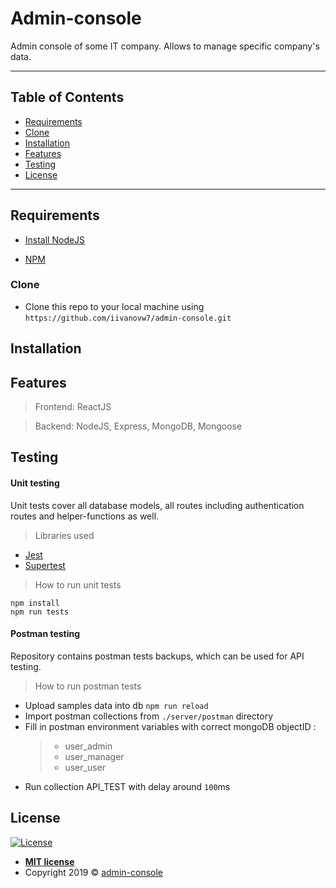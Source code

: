 # Admin-console

Admin console of some IT company. Allows to manage specific company's data.


---

## Table of Contents

- [Requirements](#requirements)
- [Clone](#clone)
- [Installation](#installation)
- [Features](#features)
- [Testing](#testing)
- [License](#license)

---


## Requirements

- [Install NodeJS](https://nodejs.org/en/) 

- [NPM](https://www.npmjs.com/get-npm)


### Clone

- Clone this repo to your local machine using `https://github.com/iivanovw7/admin-console.git`

## Installation



## Features

> Frontend: ReactJS 

> Backend: NodeJS, Express, MongoDB, Mongoose  

## Testing

#### Unit testing

Unit tests cover all database models, all routes including authentication routes and helper-functions as well.
  
> Libraries used 

- [Jest](https://jestjs.io/)
- [Supertest](https://github.com/visionmedia/supertest)
 
> How to run unit tests

`npm install` <br />
`npm run tests` <br />


#### Postman testing

Repository contains postman tests backups, which can be used for API testing.

> How to run postman tests  

- Upload samples data into db  `npm run reload`
- Import postman collections from `./server/postman` directory
- Fill in postman environment variables with correct mongoDB objectID :
   > - user_admin
   > - user_manager
   > - user_user
- Run collection API_TEST with delay around `100`ms 


## License

[![License](http://img.shields.io/:license-mit-blue.svg?style=flat-square)](http://badges.mit-license.org)

- **[MIT license](http://opensource.org/licenses/mit-license.php)**
- Copyright 2019 © <a href="/" target="_blank">admin-console</a>



